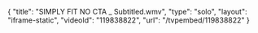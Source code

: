 {
    "title": "SIMPLY FIT NO CTA _ Subtitled.wmv",
    "type": "solo",
    "layout": "iframe-static",
    "videoId": "119838822",
    "url": "\/tvpembed\/119838822"
}